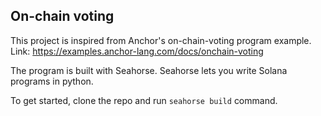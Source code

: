 ## On-chain voting

This project is inspired from Anchor's on-chain-voting program example.  
Link: https://examples.anchor-lang.com/docs/onchain-voting

The program is built with Seahorse. Seahorse lets you write Solana programs in python.

To get started, clone the repo and run `seahorse build` command.
